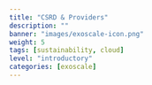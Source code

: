 ```yaml
---
title: "CSRD & Providers"
description: ""
banner: "images/exoscale-icon.png"
weight: 5
tags: [sustainability, cloud]
level: "introductory"
categories: [exoscale]
---
```



